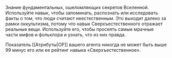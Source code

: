 Знание фундаментальных, ошеломляющих секретов Вселенной. Используйте навык, чтобы запоминать, распознать или исследовать факты о том, что люди считают неестественным. Это выходит далеко за рамки оккультизма, потому что навык Сверхъестественного отражает реальные вещи. Используйте его, чтобы просеять самые мрачные части мифов и фольклора и узнать, что из них правда.

Показатель [[Атрибуты|ОР]] вашего агента никогда не может быть выше 99 минус его или ее рейтинг навыка «Сверхъестественное».